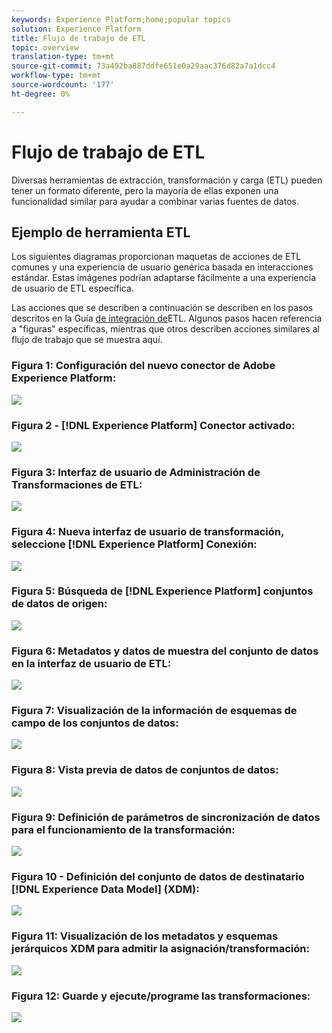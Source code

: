 ```yaml
---
keywords: Experience Platform;home;popular topics
solution: Experience Platform
title: Flujo de trabajo de ETL
topic: overview
translation-type: tm+mt
source-git-commit: 73a492ba887ddfe651e0a29aac376d82a7a1dcc4
workflow-type: tm+mt
source-wordcount: '177'
ht-degree: 0%

---
```



# Flujo de trabajo de ETL

Diversas herramientas de extracción, transformación y carga (ETL) pueden tener un formato diferente, pero la mayoría de ellas exponen una funcionalidad similar para ayudar a combinar varias fuentes de datos.

## Ejemplo de herramienta ETL

Los siguientes diagramas proporcionan maquetas de acciones de ETL comunes y una experiencia de usuario genérica basada en interacciones estándar. Estas imágenes podrían adaptarse fácilmente a una experiencia de usuario de ETL específica.

Las acciones que se describen a continuación se describen en los pasos descritos en la Guía [de integración de](home.md)ETL. Algunos pasos hacen referencia a &quot;figuras&quot; específicas, mientras que otros describen acciones similares al flujo de trabajo que se muestra aquí.

### Figura 1: Configuración del nuevo conector de Adobe Experience Platform:

![](images/image2.png)

### Figura 2 - [!DNL Experience Platform] Conector activado:

![](images/image3.png)

### Figura 3: Interfaz de usuario de Administración de Transformaciones de ETL:

![](images/image4.png)

### Figura 4: Nueva interfaz de usuario de transformación, seleccione [!DNL Experience Platform] Conexión:

![](images/image5.png)

### Figura 5: Búsqueda de [!DNL Experience Platform] conjuntos de datos de origen:

![](images/image6.png)

### Figura 6: Metadatos y datos de muestra del conjunto de datos en la interfaz de usuario de ETL:

![](images/image7.png)

### Figura 7: Visualización de la información de esquemas de campo de los conjuntos de datos:

![](images/image8.png)

### Figura 8: Vista previa de datos de conjuntos de datos:

![](images/image9.png)

### Figura 9: Definición de parámetros de sincronización de datos para el funcionamiento de la transformación:

![](images/image10.png)

### Figura 10 - Definición del conjunto de datos de destinatario [!DNL Experience Data Model] (XDM):

![](images/image11.png)

### Figura 11: Visualización de los metadatos y esquemas jerárquicos XDM para admitir la asignación/transformación:

![](images/image12.png)

### Figura 12: Guarde y ejecute/programe las transformaciones:

![](images/image13.png)